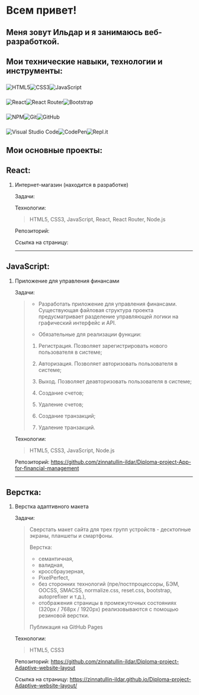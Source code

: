 # Всем привет! 
## Меня зовут Ильдар и я занимаюсь веб-разработкой.
## Мои технические навыки, технологии и инструменты:   
###
![HTML5](https://img.shields.io/badge/html5-%23E34F26.svg?style=for-the-badge&logo=html5&logoColor=white)![CSS3](https://img.shields.io/badge/css3-%231572B6.svg?style=for-the-badge&logo=css3&logoColor=white)![JavaScript](https://img.shields.io/badge/javascript-%23323330.svg?style=for-the-badge&logo=javascript&logoColor=%23F7DF1E)
###
![React](https://img.shields.io/badge/react-%2320232a.svg?style=for-the-badge&logo=react&logoColor=%2361DAFB)![React Router](https://img.shields.io/badge/React_Router-CA4245?style=for-the-badge&logo=react-router&logoColor=white)![Bootstrap](https://img.shields.io/badge/bootstrap-%23563D7C.svg?style=for-the-badge&logo=bootstrap&logoColor=white)
###
![NPM](https://img.shields.io/badge/NPM-%23000000.svg?style=for-the-badge&logo=npm&logoColor=white)![Git](https://img.shields.io/badge/git-%23F05033.svg?style=for-the-badge&logo=git&logoColor=white)![GitHub](https://img.shields.io/badge/github-%23121011.svg?style=for-the-badge&logo=github&logoColor=white)
###
![Visual Studio Code](https://img.shields.io/badge/Visual%20Studio%20Code-0078d7.svg?style=for-the-badge&logo=visual-studio-code&logoColor=white)![CodePen](https://img.shields.io/badge/CodePen-white?style=for-the-badge&logo=codepen&logoColor=black)![Repl.it](https://img.shields.io/badge/Repl.it-%230D101E.svg?style=for-the-badge&logo=replit&logoColor=white)


## Мои основные проекты:

## React:

1. Интернет-магазин (находится в разработке)

     Задачи: 
               
     Технологии: 
     > HTML5, CSS3, JavaScript, React, React Router, Node.js
          
     Репозиторий:   
     
     Ссылка на страницу:
       
     ***

## JavaScript:

1. Приложение для управления финансами

     Задачи: 
     >
     > + Разработать приложение для управления финансами.
     > Существующая файловая структура проекта предусматривает разделение управляющей логики на графический интерфейс и API.
     > 
     > + Обязательные для реализации функции: 
     > 
     > 1. Регистрация. Позволяет зарегистрировать нового пользователя в системе;
     > 
     > 2. Авторизация. Позволяет авторизовать пользователя в системе;
     > 
     > 3. Выход. Позволяет деавторизовать пользователя в системе;
     > 
     > 4. Создание счетов;
     > 
     > 5. Удаление счетов;
     > 
     > 6. Создание транзакций;
     > 
     > 7. Удаление транзакций.
     > 
              
     Технологии: 
     > HTML5, CSS3, JavaScript, Node.js
     > 
     Репозиторий: https://github.com/zinnatullin-ildar/Diploma-project-App-for-financial-management
     
     ***

## Верстка:

1. Верстка адаптивного макета

     Задачи:
     >    
     > Сверстать макет сайта для трех групп устройств - десктопные экраны, планшеты и смартфоны.
     > 
     > Верстка:
     > + семантичная, 
     > + валидная, 
     > + кроссбраузерная,
     > + PixelPerfect,
     > + без сторонних технологий (пре/постпроцессоры, БЭМ, OOCSS, SMACSS, normalize.css, reset.css, bootstrap, autoprefixer и т.д.),   
     > + отображения страницы в промежуточных состояниях (320px / 768px / 1920px) реализовываются с помощью резиновой верстки.
     > 
     > Публикация на GitHub Pages
     > 
     
     Технологии: 
     > HTML5, CSS3
     > 
     Репозиторий: https://github.com/zinnatullin-ildar/Diploma-project-Adaptive-website-layout
     
     Ссылка на страницу: https://zinnatullin-ildar.github.io/Diploma-project-Adaptive-website-layout/
